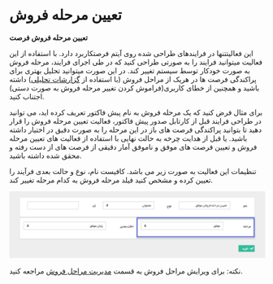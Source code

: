# تعیین مرحله فروش    

**تعیین مرحله فروش فرصت**

این فعالیتتنها در فرایندهای طراحی شده روی آیتم فرصتکاربرد دارد. با استفاده از این فعالیت میتوانید فرایند را به صورتی طراحی کنید که در طی اجرای فرایند، مرحله فروش به صورت خودکار توسط سیستم تغییر کند. در این صورت میتوانید تحلیل بهتری برای پراکندگی فرصت ها در هریک از مراحل فروش (با استفاده از [گزارشات تحلیلی](../../../../../ManagementAndReports/GozareshateTahlili/Salescondition.md)) داشته باشید و همچنین از خطای کاربری(فراموش کردن تغییر مرحله فروش به صورت دستی) اجتناب کنید.

برای مثال فرض کنید که یک مرحله فروش به نام پیش فاکتور تعریف کرده اید، می توانید در طراحی فرایند قبل از کارتابل صدور پیش فاکتور، فعالیت تعیین مرحله فروش را قرار دهید تا بتوانید پراکندگی فرصت های باز در این مرحله را به صورت دقیق در اختیار داشته باشید. یا قبل از هدایت چرخه به حالت نهایی با استفاده از فعالیت های تعیین مرحله فروش و تعیین فرصت های موفق و ناموفق آمار دقیقی از فرصت های از دست رفته و محقق شده داشته باشید.

تنظیمات این فعالیت به صورت زیر می باشد. کافیست نام، نوع و حالت بعدی فرآیند را تعیین کرده و مشخص کنید فیلد مرحله فروش به کدام مرحله تغییر کند.

![](Setsalestep/Setsalestep1.png)

نکته: برای ویرایش مراحل فروش به قسمت [مدیریت مراحل فروش](../../../../../BaseInformatio/SellsManagement.md) مراجعه کنید.